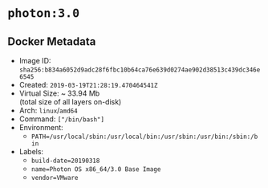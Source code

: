# `photon:3.0`

## Docker Metadata

- Image ID: `sha256:b834a6052d9adc28f6fbc10b64ca76e639d0274ae902d38513c439dc346e6545`
- Created: `2019-03-19T21:28:19.470464541Z`
- Virtual Size: ~ 33.94 Mb  
  (total size of all layers on-disk)
- Arch: `linux`/`amd64`
- Command: `["/bin/bash"]`
- Environment:
  - `PATH=/usr/local/sbin:/usr/local/bin:/usr/sbin:/usr/bin:/sbin:/bin`
- Labels:
  - `build-date=20190318`
  - `name=Photon OS x86_64/3.0 Base Image`
  - `vendor=VMware`
